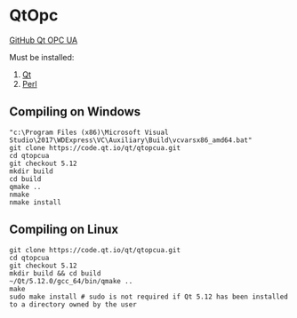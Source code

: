 # QtOpc
 [GitHub Qt OPC UA](https://github.com/qt/qtopcua )


Must be installed:

1.  [Qt](https://www.qt.io)
2. [Perl](https://www.perl.org/get.html)

## Compiling on Windows

```
"c:\Program Files (x86)\Microsoft Visual Studio\2017\WDExpress\VC\Auxiliary\Build\vcvarsx86_amd64.bat"
git clone https://code.qt.io/qt/qtopcua.git
cd qtopcua
git checkout 5.12
mkdir build
cd build
qmake ..
nmake
nmake install
```

## Compiling on Linux

```
git clone https://code.qt.io/qt/qtopcua.git
cd qtopcua
git checkout 5.12
mkdir build && cd build
~/Qt/5.12.0/gcc_64/bin/qmake ..
make
sudo make install # sudo is not required if Qt 5.12 has been installed to a directory owned by the user
```